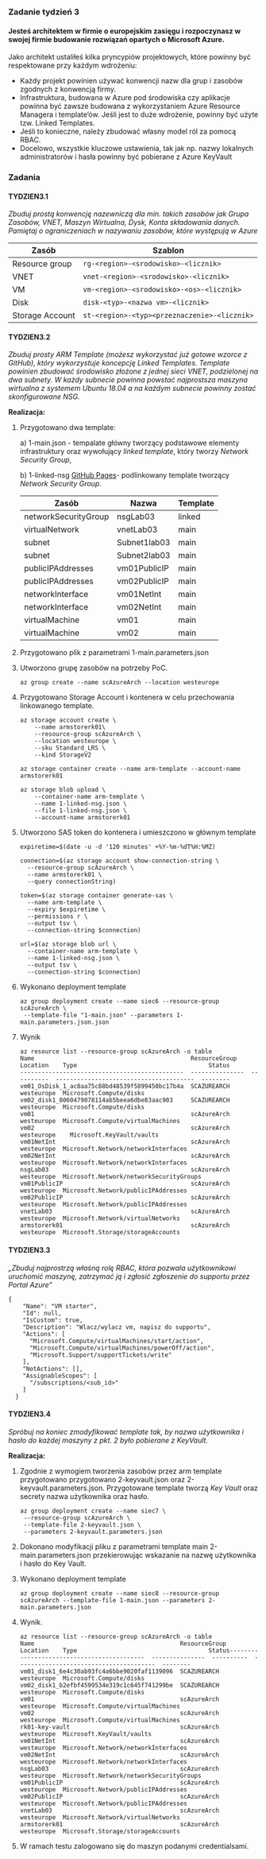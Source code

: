### Zadanie tydzień 3

#### Jesteś architektem w firmie o europejskim zasięgu i rozpoczynasz w swojej firmie budowanie rozwiązań opartych o Microsoft Azure.

Jako architekt ustaliłeś kilka pryncypiów projektowych, które powinny być respektowane przy każdym wdrożeniu:

- Każdy projekt powinien używać konwencji nazw dla grup i zasobów zgodnych z konwencją firmy.
- Infrastruktura, budowana w Azure pod środowiska czy aplikacje powinna być zawsze budowana z wykorzystaniem Azure Resource Managera i template’ów. Jeśli jest to duże wdrożenie, powinny być użyte tzw. Linked Templates.
- Jeśli to konieczne, należy zbudować własny model ról za pomocą RBAC.
- Docelowo, wszystkie kluczowe ustawienia, tak jak np. nazwy lokalnych administratorów i hasła powinny być pobierane z Azure KeyVault

### Zadania

#### TYDZIEN3.1

*Zbuduj prostą konwencję nazewniczą dla min. takich zasobów jak Grupa Zasobów, VNET, Maszyn Wirtualna, Dysk, Konta składowania danych. Pamiętaj o ograniczeniach w nazywaniu zasobów, które występują w Azure*

| Zasób           | Szablon                                    |
| --------------- | ------------------------------------------ |
| Resource group  | ```rg-<region>-<srodowisko>-<licznik>```         |
| VNET            | ```vnet-<region>-<srodowisko>-<licznik>```       |
| VM              | ```vm-<region>-<srodowisko>-<os>-<licznik>```    |
| Disk            | ```disk-<typ>-<nazwa vm>-<licznik>```            |
| Storage Account | ```st-<region>-<typ><przeznaczenie>-<licznik>``` |

#### TYDZIEN3.2

*Zbuduj prosty ARM Template (możesz wykorzystać już gotowe wzorce z GitHub), który wykorzystuje koncepcję Linked Templates. Template powinien zbudować środowisko złożone z jednej sieci VNET, podzielonej na dwa subnety. W każdy subnecie powinna powstać najprostsza maszyna wirtualna z systemem Ubuntu 18.04 a na każdym subnecie powinny zostać skonfigurowane NSG.*

**Realizacja:**

1. Przygotowano dwa template:

   a) 1-main.json - tempalate główny tworzący podstawowe elementy infrastruktury oraz wywołujący *linked template*, który tworzy  *Network Security Group*,

   b) 1-linked-nsg [GitHub Pages](azureArchitect/week3/1-main.json)- podlinkowany template tworzący *Network Security Group*.

   | Zasób                | Nazwa        | Template |
   | -------------------- | ------------ | -------- |
   | networkSecurityGroup | nsgLab03     | linked   |
   | virtualNetwork       | vnetLab03    | main     |
   | subnet               | Subnet1lab03 | main     |
   | subnet               | Subnet2lab03 | main     |
   | publicIPAddresses    | vm01PublicIP | main     |
   | publicIPAddresses    | vm02PublicIP | main     |
   | networkInterface     | vm01NetInt   | main     |
   | networkInterface     | vm02NetInt   | main     |
   | virtualMachine       | vm01         | main     |
   | virtualMachine       | vm02         | main     |

2. Przygotowano plik z parametrami 1-main.parameters.json

3. Utworzono grupę zasobów na potrzeby PoC.

   ```
   az group create --name scAzureArch --location westeurope
   ```

   

4. Przygotowano Storage Account i kontenera w celu przechowania linkowanego template.

   ```
   az storage account create \
       --name armstorerk01\
       --resource-group scAzureArch \
       --location westeurope \
       --sku Standard_LRS \
       --kind StorageV2
   
   az storage container create --name arm-template --account-name armstorerk01
   
   az storage blob upload \
       --container-name arm-template \
       --name 1-linked-nsg.json \
       --file 1-linked-nsg.json \
       --account-name armstorerk01
   ```

   

5. Utworzono SAS token do kontenera i umieszczono w głównym template

   ```
   expiretime=$(date -u -d '120 minutes' +%Y-%m-%dT%H:%MZ)
   
   connection=$(az storage account show-connection-string \
     --resource-group scAzureArch \
     --name armstorerk01 \
     --query connectionString)
     
   token=$(az storage container generate-sas \
     --name arm-template \
     --expiry $expiretime \
     --permissions r \
     --output tsv \
     --connection-string $connection)
     
   url=$(az storage blob url \
     --container-name arm-template \
     --name 1-linked-nsg.json \
     --output tsv \
     --connection-string $connection)
   ```

   

6. Wykonano deployment template

   ```
   az group deployment create --name siec6 --resource-group scAzureArch \ 
   	--template-file "1-main.json" --parameters 1-main.parameters.json.json
   ```

7. Wynik

   ```
   az resource list --resource-group scAzureArch -o table
   Name                                            ResourceGroup    Location    Type                                     Status
   ----------------------------------------------  ---------------  ----------  ---------------------------------------  --------
   vm01_OsDisk_1_ac8aa75c88bd48539f5899450bc17b4a  SCAZUREARCH      westeurope  Microsoft.Compute/disks
   vm02_disk1_8060479078114ab5beea6dbe83aac903     SCAZUREARCH      westeurope  Microsoft.Compute/disks
   vm01                                            scAzureArch      westeurope  Microsoft.Compute/virtualMachines
   vm02                                            scAzureArch      westeurope    Microsoft.KeyVault/vaults
   vm01NetInt                                      scAzureArch      westeurope  Microsoft.Network/networkInterfaces
   vm02NetInt                                      scAzureArch      westeurope  Microsoft.Network/networkInterfaces
   nsgLab03                                        scAzureArch      westeurope  Microsoft.Network/networkSecurityGroups     
   vm01PublicIP                                    scAzureArch      westeurope  Microsoft.Network/publicIPAddresses
   vm02PublicIP                                    scAzureArch      westeurope  Microsoft.Network/publicIPAddresses
   vnetLab03                                       scAzureArch      westeurope  Microsoft.Network/virtualNetworks
   armstorerk01                                    scAzureArch      westeurope  Microsoft.Storage/storageAccounts
   ```

   

#### TYDZIEN3.3

*„Zbuduj najprostrzą właśną rolę RBAC, która pozwala użytkownikowi uruchomić maszynę, zatrzymać ją i zgłosić zgłoszenie do supportu przez Portal Azure”*

```
{
	"Name": "VM starter",
    "Id": null,
    "IsCustom": true,
    "Description": "Wlacz/wylacz vm, napisz do supportu",
    "Actions": [
      "Microsoft.Compute/virtualMachines/start/action",
      "Microsoft.Compute/virtualMachines/powerOff/action",
      "Microsoft.Support/supportTickets/write"
    ],
    "NotActions": [],
    "AssignableScopes": [
      "/subscriptions/<sub_id>"
    ]
  }
```



#### TYDZIEN3.4

*Spróbuj na koniec zmodyfikować template tak, by nazwa użytkownika i hasło do każdej maszyny z pkt. 2 było pobierane z KeyVault.*

**Realizacja:**

1. Zgodnie z wymogiem tworzenia zasobów przez arm template przygotowano przygotowano 2-keyvault.json oraz 2-keyvault.parameters.json. Przygotowane template tworzą *Key Vault* oraz secrety nazwa użytkownika oraz hasło.

   ```
   az group deployment create --name siec7 \
   	--resource-group scAzureArch \
   	--template-file 2-keyvault.json \
   	--parameters 2-keyvault.parameters.json
   ```
   
2. Dokonano modyfikacji pliku z parametrami template main 2-main.parameters.json przekierowując wskazanie na nazwę użytkownika i hasło do Key Vault.

   

3. Wykonano deployment template

   ```
   az group deployment create --name siec8 --resource-group scAzureArch --template-file 1-main.json --parameters 2-main.parameters.json
   ```

4. Wynik.

   ```
   az resource list --resource-group scAzureArch -o table
   Name                                         ResourceGroup    Location    Type                                     Status-------------------------------------------  ---------------  ----------  ---------------------------------------  --------
   vm01_disk1_6e4c30ab93fc4a6bbe9020faf1139096  SCAZUREARCH      westeurope  Microsoft.Compute/disks
   vm02_disk1_b2efbf4599534e319c1c645f741299be  SCAZUREARCH      westeurope  Microsoft.Compute/disks
   vm01                                         scAzureArch      westeurope  Microsoft.Compute/virtualMachines
   vm02                                         scAzureArch      westeurope  Microsoft.Compute/virtualMachines
   rk01-key-vault                               scAzureArch      westeurope  Microsoft.KeyVault/vaults
   vm01NetInt                                   scAzureArch      westeurope  Microsoft.Network/networkInterfaces
   vm02NetInt                                   scAzureArch      westeurope  Microsoft.Network/networkInterfaces
   nsgLab03                                     scAzureArch      westeurope  Microsoft.Network/networkSecurityGroups        
   vm01PublicIP                                 scAzureArch      westeurope  Microsoft.Network/publicIPAddresses
   vm02PublicIP                                 scAzureArch      westeurope  Microsoft.Network/publicIPAddresses
   vnetLab03                                    scAzureArch      westeurope  Microsoft.Network/virtualNetworks
   armstorerk01                                 scAzureArch      westeurope  Microsoft.Storage/storageAccounts
   ```

5. W ramach testu zalogowano się do maszyn podanymi credentialsami.
